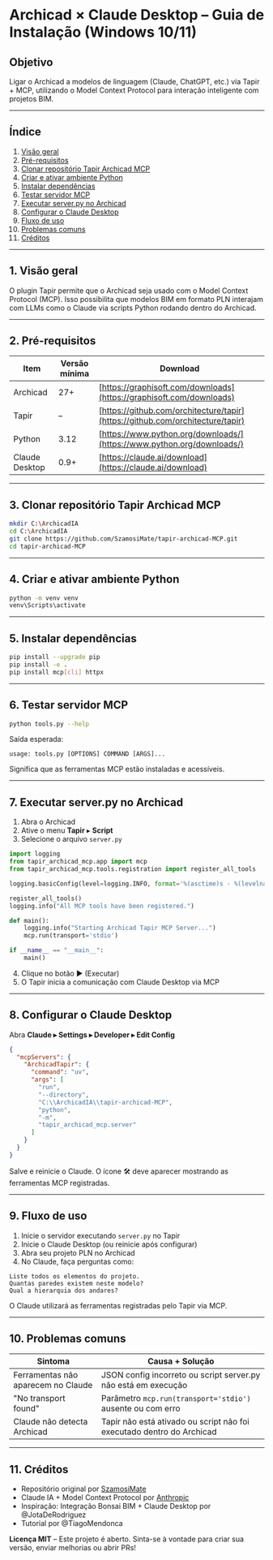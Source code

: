 # Archicad × Claude Desktop – Guia de Instalação (Windows 10/11)

## Objetivo

Ligar o Archicad a modelos de linguagem (Claude, ChatGPT, etc.) via Tapir + MCP, utilizando o Model Context Protocol para interação inteligente com projetos BIM.

---

## Índice

1. [Visão geral](#1-Visão-geral)
2. [Pré-requisitos](#2-Pré--requisitos)
3. [Clonar repositório Tapir Archicad MCP](#3-Clonar-repositório-Tapir-Archicad-MCP)
4. [Criar e ativar ambiente Python](#4-Criar-e-ativar-ambiente-Python)
5. [Instalar dependências](#5-Instalar-dependências)
6. [Testar servidor MCP](#6-Testar-servidor-MCP)
7. [Executar server.py no Archicad](#7-Executar-server.py-no-Archicad)
8. [Configurar o Claude Desktop](#8-Configurar-o-Claude-Desktop)
9. [Fluxo de uso](#9-Fluxo-de-uso)
10. [Problemas comuns](#10-Problemas-comuns)
11. [Créditos](#11-Créditos)

---

## 1. Visão geral

O plugin Tapir permite que o Archicad seja usado com o Model Context Protocol (MCP). Isso possibilita que modelos BIM em formato PLN interajam com LLMs como o Claude via scripts Python rodando dentro do Archicad.

---

## 2. Pré-requisitos

| Item     | Versão mínima | Download |
| -------- | ------------- | -------- |
| Archicad | 27+           | [https://graphisoft.com/downloads](https://graphisoft.com/downloads) | 
| Tapir                                                                | –    | [https://github.com/orchitecture/tapir](https://github.com/orchitecture/tapir) |
| Python                                                               | 3.12 | [https://www.python.org/downloads/](https://www.python.org/downloads/)         |
| Claude Desktop                                                       | 0.9+ | [https://claude.ai/download](https://claude.ai/download)                       |

---

## 3. Clonar repositório Tapir Archicad MCP

```bash
mkdir C:\ArchicadIA
cd C:\ArchicadIA
git clone https://github.com/SzamosiMate/tapir-archicad-MCP.git
cd tapir-archicad-MCP
```

---

## 4. Criar e ativar ambiente Python

```bash
python -m venv venv
venv\Scripts\activate
```

---

## 5. Instalar dependências

```bash
pip install --upgrade pip
pip install -e .
pip install mcp[cli] httpx
```

---

## 6. Testar servidor MCP

```bash
python tools.py --help
```

Saída esperada:

```text
usage: tools.py [OPTIONS] COMMAND [ARGS]...
```

Significa que as ferramentas MCP estão instaladas e acessíveis.

---

## 7. Executar server.py no Archicad

1. Abra o Archicad
2. Ative o menu **Tapir** ▸ **Script**
3. Selecione o arquivo `server.py`

```python
import logging
from tapir_archicad_mcp.app import mcp
from tapir_archicad_mcp.tools.registration import register_all_tools

logging.basicConfig(level=logging.INFO, format='%(asctime)s - %(levelname)s - %(message)s')

register_all_tools()
logging.info("All MCP tools have been registered.")

def main():
    logging.info("Starting Archicad Tapir MCP Server...")
    mcp.run(transport='stdio')

if __name__ == "__main__":
    main()
```

4. Clique no botão ▶️ (Executar)
5. O Tapir inicia a comunicação com Claude Desktop via MCP

---

## 8. Configurar o Claude Desktop

Abra **Claude ▸ Settings ▸ Developer ▸ Edit Config**

```json
{
  "mcpServers": {
    "ArchicadTapir": {
      "command": "uv",
      "args": [
        "run",
        "--directory",
        "C:\\ArchicadIA\\tapir-archicad-MCP",
        "python",
        "-m",
        "tapir_archicad_mcp.server"
      ]
    }
  }
}
```

Salve e reinicie o Claude. O ícone 🛠 deve aparecer mostrando as ferramentas MCP registradas.

---

## 9. Fluxo de uso

1. Inicie o servidor executando `server.py` no Tapir
2. Inicie o Claude Desktop (ou reinicie após configurar)
3. Abra seu projeto PLN no Archicad
4. No Claude, faça perguntas como:

```text
Liste todos os elementos do projeto.
Quantas paredes existem neste modelo?
Qual a hierarquia dos andares?
```

O Claude utilizará as ferramentas registradas pelo Tapir via MCP.

---

## 10. Problemas comuns

| Sintoma                            | Causa + Solução                                                       |
| ---------------------------------- | --------------------------------------------------------------------- |
| Ferramentas não aparecem no Claude | JSON config incorreto ou script server.py não está em execução        |
| "No transport found"               | Parâmetro `mcp.run(transport='stdio')` ausente ou com erro            |
| Claude não detecta Archicad        | Tapir não está ativado ou script não foi executado dentro do Archicad |

---

## 11. Créditos

- Repositório original por [SzamosiMate](https://github.com/SzamosiMate/tapir-archicad-MCP)
- Claude IA + Model Context Protocol por [Anthropic](https://www.anthropic.com/)
- Inspiração: Integração Bonsai BIM + Claude Desktop por @JotaDeRodriguez
- Tutorial por @TiagoMendonca

**Licença MIT** – Este projeto é aberto. Sinta-se à vontade para criar sua versão, enviar melhorias ou abrir PRs!

